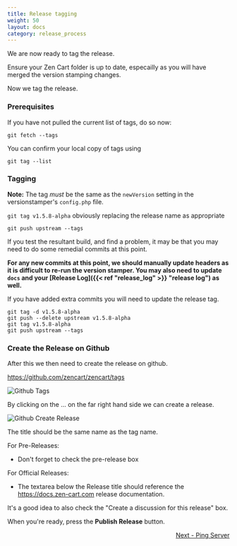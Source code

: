 ```yaml
---
title: Release tagging
weight: 50
layout: docs
category: release_process
---
```

We are now ready to tag the release.

Ensure your Zen Cart folder is up to date, especailly
as you will have merged the version stamping changes.

Now we tag the release.

### Prerequisites
If you have not pulled the current list of tags, do so now: 

```
git fetch --tags
```

You can confirm your local copy of tags using 

```
git tag --list
```

### Tagging 

**Note:** The tag *must* be the same as the `newVersion` setting in the versionstamper's `config.php` file. 

`git tag v1.5.8-alpha` obviously replacing the release name as appropriate

`git push upstream --tags`

If you test the resultant build, and find a problem, 
it may be that you may need to do some remedial commits at this point.

**For any new commits at this point, we should manually update headers as 
it is difficult to re-run the version stamper. You may also need to update `docs`
and your [Release Log]({{< ref "release_log" >}} "release log") as well.**

If you have added extra commits you will need to update the release tag.

```
git tag -d v1.5.8-alpha
git push --delete upstream v1.5.8-alpha
git tag v1.5.8-alpha
git push upstream --tags
```

### Create the Release on Github

After this we then need to create the release on github.

https://github.com/zencart/zencart/tags

![ Github Tags](/images/github-tags_page_zencart.png)

By clicking on the ... on the far right hand side we can create a release.

![Github Create Release](/images/github_create_release_zencart.png)


The title should be the same name as the tag name.

For Pre-Releases: 
- Don't forget to check the pre-release box 

For Official Releases: 
- The textarea below the Release title should reference the https://docs.zen-cart.com release documentation.

It's a good idea to also check the "Create a discussion for this release" box. 

When you're ready, press the **Publish Release** button.

<div style="text-align:right;" id="next">
   <a class="btn btn-lg btn-primary mr-3 mb-4" href="/dev/release_process/ping_server/">
        Next - Ping Server<i class="fas fa-arrow-alt-circle-right ml-2"></i>
   </a>
</div>
